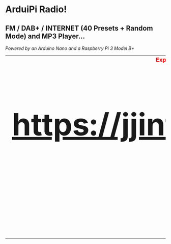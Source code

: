 # ArduiPi Radio!
## FM / DAB+ / INTERNET (40 Presets + Random Mode) and MP3 Player...
<I>Powered by an Arduino Nano and a Raspberry Pi 3 Model B+</I>
<TABLE BORDER=0 CELLSPACING=0 CELLPADDING=0>
   <TR ALIGN="center">
      <TD>
         <A HREF="pix/ArduiPi Radio!.jpg">
         <IMG SRC="pix/ArduiPi Radio! (small).jpg"
         ALT="ArduiPi Radio!" WIDTH=320 HEIGHT=240 BORDER=0></A>
      </TD>
      <TD>
<FONT SIZE=4 COLOR="red"><B>Explanations, pictures & videos:<BR>
<A HREF="https://jjintokyo.github.io"><FONT SIZE=7 COLOR="Blue">
<H1>https://jjintokyo.github.io</A><BR><BR>
<FONT SIZE=7 COLOR="Red">:-)</H1></B>
</TD>
   </TR>
</TABLE>